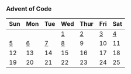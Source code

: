 ### Advent of Code

| Sun               | Mon               | Tue               | Wed               | Thur              | Fri               | Sat               |
|-------------------|-------------------|-------------------|-------------------|-------------------|-------------------|-------------------|
|                   |                   |                   | [1](src/Day02.kt) | [2](src/Day02.kt) | [3](src/Day03.kt) | [4](src/Day04.kt) |
| [5](src/Day05.kt) | [6](src/Day06.kt) | [7](src/Day07.kt) | [8](src/Day08.kt) | 9                 | 10                | 11                |
| 12                | 13                | 14                | 15                | 16                | 17                | 18                |
| 19                | 20                | 21                | 22                | 23                | 24                | 25                |

